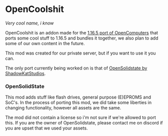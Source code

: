 # OpenCoolshit
*Very cool name, i know*


OpenCoolshit is an addon made for the [1.16.5 port of OpenComputers](https://github.com/KosmosPrime/OpenComputers/) that ports some cool stuff to 1.16.5 and bundles it together, we also plan to add some of our own content in the future.

This mod was created for our private server, but if you want to use it you can.

The only port currently being worked on is that of [OpenSolidstate by ShadowKatStudios](https://github.com/ShadowKatStudios/OpenSolidState/).

### OpenSolidState

This mod adds stuff like flash drives, general purpose (E)EPROMS and SoC's. In the process of porting this mod, we did take some liberties in changing functionality, however all assets are the same.

The mod did not contain a license so i'm not sure if we're allowed to port this. If you are the owner of OpenSolidstate, please contact me on discord if you are upset that we used your assets.